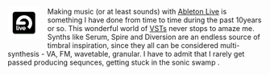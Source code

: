 <a href="https://www.ableton.com/en/live"><img src="/img/logo-ableton.png" style="float: left; margin: 0px 15px 15px 0px"></a>
Making music (or at least sounds) with [Ableton Live](https://www.ableton.com/en/live) is something I have done from time to time during the past 10years or so. This wonderful world of [VSTs](https://en.wikipedia.org/wiki/Virtual_Studio_Technology) never stops to amaze me. Synths like Serum, Spire and Diversion are an endless  source of timbral inspiration, since they all can be considered multi-synthesis - VA, FM, wavetable, granular. I have to admit that I rarely get passed producing sequnces, getting stuck in the sonic swamp <i class="fa fa-smile-o"></i>.